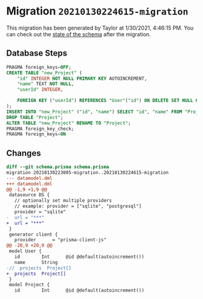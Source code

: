 # Migration `20210130224615-migration`

This migration has been generated by Taylor at 1/30/2021, 4:46:15 PM.
You can check out the [state of the schema](./schema.prisma) after the migration.

## Database Steps

```sql
PRAGMA foreign_keys=OFF;
CREATE TABLE "new_Project" (
    "id" INTEGER NOT NULL PRIMARY KEY AUTOINCREMENT,
    "name" TEXT NOT NULL,
    "userId" INTEGER,

    FOREIGN KEY ("userId") REFERENCES "User"("id") ON DELETE SET NULL ON UPDATE CASCADE
);
INSERT INTO "new_Project" ("id", "name") SELECT "id", "name" FROM "Project";
DROP TABLE "Project";
ALTER TABLE "new_Project" RENAME TO "Project";
PRAGMA foreign_key_check;
PRAGMA foreign_keys=ON
```

## Changes

```diff
diff --git schema.prisma schema.prisma
migration 20210130223005-migration..20210130224615-migration
--- datamodel.dml
+++ datamodel.dml
@@ -1,9 +1,9 @@
 datasource DS {
   // optionally set multiple providers
   // example: provider = ["sqlite", "postgresql"]
   provider = "sqlite"
-  url = "***"
+  url = "***"
 }
 generator client {
   provider      = "prisma-client-js"
@@ -20,9 +20,9 @@
 model User {
   id        Int      @id @default(autoincrement())
   name      String
-//  projects  Project[]
+  projects  Project[]
 }
 model Project {
   id        Int      @id @default(autoincrement())
```



